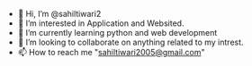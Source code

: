 - 👋 Hi, I’m @sahiltiwari2
- 👀 I’m interested in Application and Websited.
- 🌱 I’m currently learning python and web development
- 💞️ I’m looking to collaborate on anything related to my intrest. 
- 📫 How to reach me "sahiltiwari2005@gmail.com"


<!---
sahiltiwari2/sahiltiwari2 is a ✨ special ✨ repository because its `README.md` (this file) appears on your GitHub profile.
You can click the Preview link to take a look at your changes.
--->
